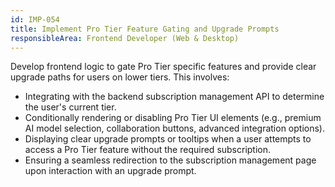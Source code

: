```yaml
---
id: IMP-054
title: Implement Pro Tier Feature Gating and Upgrade Prompts
responsibleArea: Frontend Developer (Web & Desktop)
---
```

Develop frontend logic to gate Pro Tier specific features and provide clear upgrade paths for users on lower tiers. This involves:
*   Integrating with the backend subscription management API to determine the user's current tier.
*   Conditionally rendering or disabling Pro Tier UI elements (e.g., premium AI model selection, collaboration buttons, advanced integration options).
*   Displaying clear upgrade prompts or tooltips when a user attempts to access a Pro Tier feature without the required subscription.
*   Ensuring a seamless redirection to the subscription management page upon interaction with an upgrade prompt.
